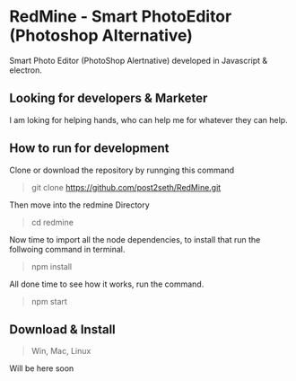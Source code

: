 # RedMine - Smart PhotoEditor (Photoshop Alternative)
Smart Photo Editor (PhotoShop Alertnative) developed in Javascript &amp; electron.

## Looking for developers & Marketer
 I am loking for helping hands, who can help me for whatever they can help.

## How to run for development
Clone or download the repository by runnging this command 
>  git clone https://github.com/post2seth/RedMine.git

Then move into the redmine Directory 
> cd redmine

Now time to import all the node dependencies, to install that run the follwoing command in terminal.
> npm install

All done time to see how it works, run the command.

> npm start

## Download & Install

> Win, Mac, Linux 

Will be here soon